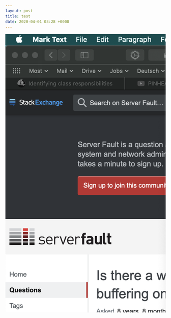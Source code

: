 ```yaml
---
layout: post
title: test
date: 2020-04-01 03:28 +0000
---
```


![](img/2020-04-01-11-37-16-image.png)
